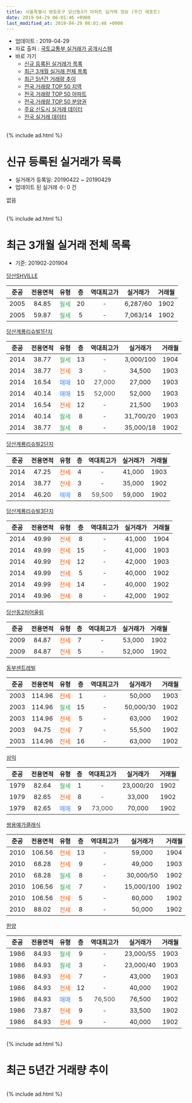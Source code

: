 ```yaml
---
title: 서울특별시 영등포구 당산동3가 아파트 실거래 정보 (주간 레포트)
date: 2019-04-29 06:01:46 +0900
last_modified_at: 2019-04-29 06:01:46 +0900
---
```


* 업데이트 : 2019-04-29
* 자료 출처 : [국토교통부 실거래가 공개시스템](http://rt.molit.go.kr)
* 바로 가기
    * [신규 등록된 실거래가 목록](#신규-등록된-실거래가-목록)
    * [최근 3개월 실거래 전체 목록](#최근-3개월-실거래-전체-목록)
    * [최근 5년간 거래량 추이](#최근-5년간-거래량-추이)
    * [전국 거래량 TOP 50 지역](https://inasie.github.io/apt-trade-info/최근-3개월-전국에서-가장-거래가-많이-발생한-지역)
    * [전국 거래량 TOP 50 아파트](https://inasie.github.io/apt-trade-info/최근-3개월-전국에서-가장-거래가-많이-발생한-아파트)
    * [전국 거래량 TOP 50 분양권](https://inasie.github.io/apt-trade-info/최근-3개월-전국에서-가장-거래가-많이-발생한-분양권)
    * [주요 신도시 실거래 데이터](https://inasie.github.io/apt-trade-info/주요-신도시)
    * [전국 실거래 데이터](https://inasie.github.io/apt-trade-info/전국)
<br>
{% include ad.html %}
<br>

# 신규 등록된 실거래가 목록
* 실거래가 등록일: 20190422 ~ 20190429
* 업데이트 된 실거래 수: 0 건

없음

<br>
{% include ad.html %}
<br>

# 최근 3개월 실거래 전체 목록
* 기준: 201902-201904


[당산SHVILLE](https://search.naver.com/search.naver?query=%EC%84%9C%EC%9A%B8%ED%8A%B9%EB%B3%84%EC%8B%9C+%EC%98%81%EB%93%B1%ED%8F%AC%EA%B5%AC+%EB%8B%B9%EC%82%B0%EB%8F%993%EA%B0%80+%EB%8B%B9%EC%82%B0SHVILLE)

|준공|전용면적|유형|층|역대최고가|실거래가|거래월|
|:---:|:---:|:---:|:---:|:---:|:---:|:---:|
|2005|84.85|<span style="color:#34a853">월세</span>|20|<span style="color:#444444">-</span>|6,287/60|1902|
|2005|59.87|<span style="color:#34a853">월세</span>|5|<span style="color:#444444">-</span>|7,063/14|1902|

[당산계룡리슈빌1단지](https://search.naver.com/search.naver?query=%EC%84%9C%EC%9A%B8%ED%8A%B9%EB%B3%84%EC%8B%9C+%EC%98%81%EB%93%B1%ED%8F%AC%EA%B5%AC+%EB%8B%B9%EC%82%B0%EB%8F%993%EA%B0%80+%EB%8B%B9%EC%82%B0%EA%B3%84%EB%A3%A1%EB%A6%AC%EC%8A%88%EB%B9%8C1%EB%8B%A8%EC%A7%80)

|준공|전용면적|유형|층|역대최고가|실거래가|거래월|
|:---:|:---:|:---:|:---:|:---:|:---:|:---:|
|2014|38.77|<span style="color:#34a853">월세</span>|13|<span style="color:#444444">-</span>|3,000/100|1904|
|2014|38.77|<span style="color:#ff5a00">전세</span>|3|<span style="color:#444444">-</span>|34,500|1903|
|2014|16.54|<span style="color:#4285f3">매매</span>|10|<span style="color:#444444">27,000</span>|27,000|1903|
|2014|40.14|<span style="color:#4285f3">매매</span>|15|<span style="color:#444444">52,000</span>|52,000|1903|
|2014|16.54|<span style="color:#ff5a00">전세</span>|12|<span style="color:#444444">-</span>|21,500|1903|
|2014|40.14|<span style="color:#34a853">월세</span>|8|<span style="color:#444444">-</span>|31,700/20|1903|
|2014|38.77|<span style="color:#34a853">월세</span>|8|<span style="color:#444444">-</span>|35,000/18|1902|

[당산계룡리슈빌2단지](https://search.naver.com/search.naver?query=%EC%84%9C%EC%9A%B8%ED%8A%B9%EB%B3%84%EC%8B%9C+%EC%98%81%EB%93%B1%ED%8F%AC%EA%B5%AC+%EB%8B%B9%EC%82%B0%EB%8F%993%EA%B0%80+%EB%8B%B9%EC%82%B0%EA%B3%84%EB%A3%A1%EB%A6%AC%EC%8A%88%EB%B9%8C2%EB%8B%A8%EC%A7%80)

|준공|전용면적|유형|층|역대최고가|실거래가|거래월|
|:---:|:---:|:---:|:---:|:---:|:---:|:---:|
|2014|47.25|<span style="color:#ff5a00">전세</span>|4|<span style="color:#444444">-</span>|41,000|1903|
|2014|38.77|<span style="color:#ff5a00">전세</span>|3|<span style="color:#444444">-</span>|35,000|1902|
|2014|46.20|<span style="color:#4285f3">매매</span>|8|<span style="color:#444444">59,500</span>|59,000|1902|

[당산계룡리슈빌3단지](https://search.naver.com/search.naver?query=%EC%84%9C%EC%9A%B8%ED%8A%B9%EB%B3%84%EC%8B%9C+%EC%98%81%EB%93%B1%ED%8F%AC%EA%B5%AC+%EB%8B%B9%EC%82%B0%EB%8F%993%EA%B0%80+%EB%8B%B9%EC%82%B0%EA%B3%84%EB%A3%A1%EB%A6%AC%EC%8A%88%EB%B9%8C3%EB%8B%A8%EC%A7%80)

|준공|전용면적|유형|층|역대최고가|실거래가|거래월|
|:---:|:---:|:---:|:---:|:---:|:---:|:---:|
|2014|49.99|<span style="color:#ff5a00">전세</span>|8|<span style="color:#444444">-</span>|41,000|1904|
|2014|49.99|<span style="color:#ff5a00">전세</span>|15|<span style="color:#444444">-</span>|41,000|1903|
|2014|49.99|<span style="color:#ff5a00">전세</span>|12|<span style="color:#444444">-</span>|42,000|1903|
|2014|49.99|<span style="color:#ff5a00">전세</span>|5|<span style="color:#444444">-</span>|40,000|1902|
|2014|49.99|<span style="color:#ff5a00">전세</span>|14|<span style="color:#444444">-</span>|40,000|1902|
|2014|49.96|<span style="color:#ff5a00">전세</span>|8|<span style="color:#444444">-</span>|42,000|1902|

[당산동2차어울림](https://search.naver.com/search.naver?query=%EC%84%9C%EC%9A%B8%ED%8A%B9%EB%B3%84%EC%8B%9C+%EC%98%81%EB%93%B1%ED%8F%AC%EA%B5%AC+%EB%8B%B9%EC%82%B0%EB%8F%993%EA%B0%80+%EB%8B%B9%EC%82%B0%EB%8F%992%EC%B0%A8%EC%96%B4%EC%9A%B8%EB%A6%BC)

|준공|전용면적|유형|층|역대최고가|실거래가|거래월|
|:---:|:---:|:---:|:---:|:---:|:---:|:---:|
|2009|84.87|<span style="color:#ff5a00">전세</span>|7|<span style="color:#444444">-</span>|53,000|1902|
|2009|84.87|<span style="color:#ff5a00">전세</span>|5|<span style="color:#444444">-</span>|52,000|1902|

[동부센트레빌](https://search.naver.com/search.naver?query=%EC%84%9C%EC%9A%B8%ED%8A%B9%EB%B3%84%EC%8B%9C+%EC%98%81%EB%93%B1%ED%8F%AC%EA%B5%AC+%EB%8B%B9%EC%82%B0%EB%8F%993%EA%B0%80+%EB%8F%99%EB%B6%80%EC%84%BC%ED%8A%B8%EB%A0%88%EB%B9%8C)

|준공|전용면적|유형|층|역대최고가|실거래가|거래월|
|:---:|:---:|:---:|:---:|:---:|:---:|:---:|
|2003|114.96|<span style="color:#ff5a00">전세</span>|1|<span style="color:#444444">-</span>|50,000|1903|
|2003|114.96|<span style="color:#34a853">월세</span>|15|<span style="color:#444444">-</span>|50,000/30|1902|
|2003|114.96|<span style="color:#ff5a00">전세</span>|5|<span style="color:#444444">-</span>|63,000|1902|
|2003|94.75|<span style="color:#ff5a00">전세</span>|7|<span style="color:#444444">-</span>|55,500|1902|
|2003|114.96|<span style="color:#ff5a00">전세</span>|16|<span style="color:#444444">-</span>|63,000|1902|

[삼익](https://search.naver.com/search.naver?query=%EC%84%9C%EC%9A%B8%ED%8A%B9%EB%B3%84%EC%8B%9C+%EC%98%81%EB%93%B1%ED%8F%AC%EA%B5%AC+%EB%8B%B9%EC%82%B0%EB%8F%993%EA%B0%80+%EC%82%BC%EC%9D%B5)

|준공|전용면적|유형|층|역대최고가|실거래가|거래월|
|:---:|:---:|:---:|:---:|:---:|:---:|:---:|
|1979|82.64|<span style="color:#34a853">월세</span>|1|<span style="color:#444444">-</span>|23,000/20|1902|
|1979|82.65|<span style="color:#ff5a00">전세</span>|8|<span style="color:#444444">-</span>|33,000|1902|
|1979|82.65|<span style="color:#4285f3">매매</span>|9|<span style="color:#444444">73,000</span>|70,000|1902|

[쌍용예가클래식](https://search.naver.com/search.naver?query=%EC%84%9C%EC%9A%B8%ED%8A%B9%EB%B3%84%EC%8B%9C+%EC%98%81%EB%93%B1%ED%8F%AC%EA%B5%AC+%EB%8B%B9%EC%82%B0%EB%8F%993%EA%B0%80+%EC%8C%8D%EC%9A%A9%EC%98%88%EA%B0%80%ED%81%B4%EB%9E%98%EC%8B%9D)

|준공|전용면적|유형|층|역대최고가|실거래가|거래월|
|:---:|:---:|:---:|:---:|:---:|:---:|:---:|
|2010|106.56|<span style="color:#ff5a00">전세</span>|13|<span style="color:#444444">-</span>|59,000|1904|
|2010|68.28|<span style="color:#ff5a00">전세</span>|9|<span style="color:#444444">-</span>|49,000|1903|
|2010|68.28|<span style="color:#34a853">월세</span>|8|<span style="color:#444444">-</span>|30,000/50|1902|
|2010|106.56|<span style="color:#34a853">월세</span>|7|<span style="color:#444444">-</span>|15,000/100|1902|
|2010|106.56|<span style="color:#ff5a00">전세</span>|5|<span style="color:#444444">-</span>|60,000|1902|
|2010|88.02|<span style="color:#ff5a00">전세</span>|8|<span style="color:#444444">-</span>|50,000|1902|

[한양](https://search.naver.com/search.naver?query=%EC%84%9C%EC%9A%B8%ED%8A%B9%EB%B3%84%EC%8B%9C+%EC%98%81%EB%93%B1%ED%8F%AC%EA%B5%AC+%EB%8B%B9%EC%82%B0%EB%8F%993%EA%B0%80+%ED%95%9C%EC%96%91)

|준공|전용면적|유형|층|역대최고가|실거래가|거래월|
|:---:|:---:|:---:|:---:|:---:|:---:|:---:|
|1986|84.93|<span style="color:#34a853">월세</span>|9|<span style="color:#444444">-</span>|23,000/55|1903|
|1986|84.93|<span style="color:#34a853">월세</span>|3|<span style="color:#444444">-</span>|23,000/40|1903|
|1986|84.93|<span style="color:#ff5a00">전세</span>|7|<span style="color:#444444">-</span>|43,000|1903|
|1986|84.93|<span style="color:#ff5a00">전세</span>|12|<span style="color:#444444">-</span>|40,000|1902|
|1986|84.93|<span style="color:#4285f3">매매</span>|5|<span style="color:#444444">76,500</span>|76,500|1902|
|1986|73.87|<span style="color:#ff5a00">전세</span>|9|<span style="color:#444444">-</span>|33,500|1902|
|1986|84.93|<span style="color:#ff5a00">전세</span>|9|<span style="color:#444444">-</span>|40,000|1902|


<br>
{% include ad.html %}
<br>

# 최근 5년간 거래량 추이


<div style="width:100%;">
    <canvas id="deal_progress" height="200"></canvas>
</div>

<script>
new Chart(document.getElementById("deal_progress"), {
    type: 'line',
    data: {
        labels: ['201404','201405','201406','201407','201408','201409','201410','201411','201412','201501','201502','201503','201504','201505','201506','201507','201508','201509','201510','201511','201512','201601','201602','201603','201604','201605','201606','201607','201608','201609','201610','201611','201612','201701','201702','201703','201704','201705','201706','201707','201708','201709','201710','201711','201712','201801','201802','201803','201804','201805','201806','201807','201808','201809','201810','201811','201812','201901','201902','201903','201904'],
        datasets: [{
            label: '매매',
            pointRadius: 1,
            data: [3, 4, 8, 4, 5, 10, 9, 1, 8, 16, 6, 18, 16, 9, 11, 12, 7, 16, 18, 12, 5, 7, 5, 13, 11, 14, 24, 15, 18, 19, 11, 6, 7, 10, 11, 13, 18, 17, 20, 17, 8, 13, 12, 9, 8, 19, 14, 7, 6, 11, 11, 13, 16, 5, 3, 0, 3, 2, 3, 2, 0],
            borderColor: "rgba(255, 201, 14, 1)",
            backgroundColor: "rgba(255, 201, 14, 0.5)",
            fill: false,
            lineTension: 0
        },{
            label: '전월세',
            pointRadius: 1,
            data: [12, 13, 10, 18, 20, 34, 40, 30, 22, 12, 22, 30, 23, 29, 23, 16, 16, 8, 10, 19, 14, 13, 5, 9, 15, 9, 11, 17, 18, 13, 29, 12, 20, 20, 15, 19, 17, 22, 24, 24, 29, 14, 14, 23, 20, 14, 15, 25, 9, 14, 13, 22, 25, 20, 30, 23, 15, 18, 22, 11, 3],
            borderColor: "rgba(0, 141, 185, 1)",
            backgroundColor: "rgba(0, 141, 185, 0.5)",
            fill: false,
            lineTension: 0
        }
        ]
    },
    options: {
        responsive: true,
        title: {
            display: false
        },
        tooltips: {
            mode: 'index',
            intersect: false
        },
        hover: {
            mode: 'nearest',
            intersect: true
        },
        scales: {
            xAxes: [{
                display: true,
                scaleLabel: {
                    display: true,
                    labelString: '년/월'
                }
            }],
            yAxes: [{
                display: true,
                ticks: {
                    suggestedMin: 0,
                },
                scaleLabel: {
                    display: true,
                    labelString: '실거래 수'
                }
            }]
        }
    }
});

</script>


<br>
{% include ad.html %}
<br>

